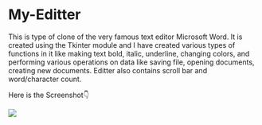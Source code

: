 # My-Editter
This is type of clone of the very famous text editor Microsoft Word. It is created using the Tkinter module and I have created various types of functions in it like making text bold, italic, underline, changing colors, and performing various operations on data like saving file, opening documents, creating new documents. Editter also contains scroll bar and word/character count.












Here is the Screenshot👇











![](icons/Editter.PNG)
